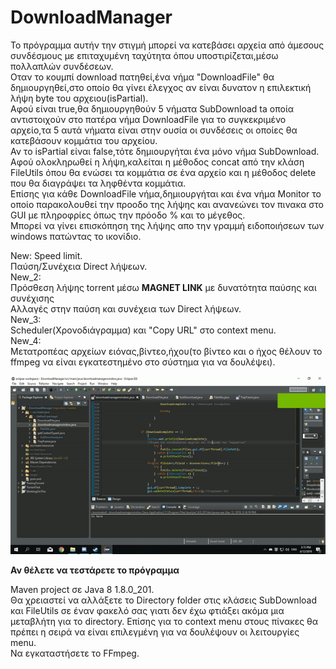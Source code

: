 # DownloadManager
Το πρόγραμμα αυτήν την στιγμή μπορεί να κατεβάσει αρχεία  από άμεσους συνδέσμους με επιταχυμένη ταχύτητα όπου υποστιρίζεται,μέσω πολλαπλών συνδέσεων.  
Οταν το κουμπί download πατηθεί,ένα νήμα "DownloadFile" θα δημιουργηθεί,στο οποίο θα γίνει έλεγχος αν είναι δυνατον η επιλεκτική λήψη byte του αρχειου(isPartial).  
Αφού είναι true,θα δημιουργηθούν 5 νήματα SubDownload ta οποία αντιστοιχούν στο πατέρα νήμα DownloadFile για το συγκεκριμένο αρχείο,τα 5 αυτά νήματα είναι στην ουσία οι συνδέσεις οι οποίες θα κατεβάσουν κομμάτια του αρχείου.  
Αν το isPartial είναι false,τότε δημιουργήται ένα μόνο νήμα SubDownload.  
Αφού ολοκληρωθεί η λήψη,καλείται η μέθοδος concat από την κλάση FileUtils όπου θα ενώσει τα κομμάτια σε ένα αρχείο και η μέθοδος delete που θα διαγράψει τα ληφθέντα κομμάτια.  
Επίσης για κάθε DownloadFile νήμα,δημιουργήται και ένα νήμα Monitor το οποίο παρακολουθεί την προοδο της λήψης και ανανεώνει τον πινακα στο GUI με πληροφρίες όπως την πρόοδο % και το μέγεθος.  
Μπορεί να γίνει επισκόπηση της λήψης απο την γραμμή ειδοποιήσεων των windows πατώντας το ικονίδιο.

New:
Speed limit.  
Παύση/Συνέχεια Direct λήψεων.  
New_2:  
Πρόσθεση λήψης torrent μέσω **MAGNET LINK** με δυνατότητα παύσης και συνέχισης  
Αλλαγές στην παύση και συνέχεια των Direct λήψεων.  
New_3:  
Scheduler(Χρονοδιάγραμμα) και "Copy URL" στο context menu.  
New_4:  
Μετατροπέας αρχείων ειόνας,βίντεο,ήχου(το βίντεο και ο ήχος θέλουν το ffmpeg να είναι εγκατεστημένο στο σύστημα για να δουλέψει).  

![](demo.gif)

**Αν θέλετε να τεστάρετε το πρόγραμμα**

Maven project σε Java 8 1.8.0_201.  
Θα χρειαστεί να αλλάξετε το Directory folder στις κλάσεις SubDownload και FileUtils σε έναν φακελό σας γιατι δεν έχω φτιάξει ακόμα μια μεταβλήτη για το directory.
Επίσης για το context menu στους πίνακες θα πρέπει η σειρά να είναι επιλεγμένη για να δουλέψουν οι λειτουργίες menu.  
Να εγκαταστήσετε το FFmpeg.
